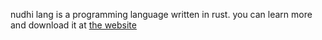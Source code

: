 nudhi lang is a programming language written in rust. you can learn more and download it at [the website](https://nudhi-lang.org)
